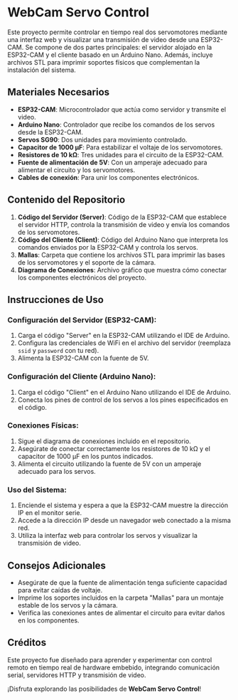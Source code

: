 # WebCam Servo Control

Este proyecto permite controlar en tiempo real dos servomotores mediante una interfaz web y visualizar una transmisión de video desde una ESP32-CAM. Se compone de dos partes principales: el servidor alojado en la ESP32-CAM y el cliente basado en un Arduino Nano. Además, incluye archivos STL para imprimir soportes físicos que complementan la instalación del sistema.

## Materiales Necesarios

- **ESP32-CAM**: Microcontrolador que actúa como servidor y transmite el video.
- **Arduino Nano**: Controlador que recibe los comandos de los servos desde la ESP32-CAM.
- **Servos SG90**: Dos unidades para movimiento controlado.
- **Capacitor de 1000 µF**: Para estabilizar el voltaje de los servomotores.
- **Resistores de 10 kΩ**: Tres unidades para el circuito de la ESP32-CAM.
- **Fuente de alimentación de 5V**: Con un amperaje adecuado para alimentar el circuito y los servomotores.
- **Cables de conexión**: Para unir los componentes electrónicos.

## Contenido del Repositorio

1. **Código del Servidor (Server)**: Código de la ESP32-CAM que establece el servidor HTTP, controla la transmisión de video y envía los comandos de los servomotores.
2. **Código del Cliente (Client)**: Código del Arduino Nano que interpreta los comandos enviados por la ESP32-CAM y controla los servos.
3. **Mallas**: Carpeta que contiene los archivos STL para imprimir las bases de los servomotores y el soporte de la cámara.
4. **Diagrama de Conexiones**: Archivo gráfico que muestra cómo conectar los componentes electrónicos del proyecto.

## Instrucciones de Uso

### Configuración del Servidor (ESP32-CAM):
1. Carga el código "Server" en la ESP32-CAM utilizando el IDE de Arduino.
2. Configura las credenciales de WiFi en el archivo del servidor (reemplaza `ssid` y `password` con tu red).
3. Alimenta la ESP32-CAM con la fuente de 5V.

### Configuración del Cliente (Arduino Nano):
1. Carga el código "Client" en el Arduino Nano utilizando el IDE de Arduino.
2. Conecta los pines de control de los servos a los pines especificados en el código.

### Conexiones Físicas:
1. Sigue el diagrama de conexiones incluido en el repositorio.
2. Asegúrate de conectar correctamente los resistores de 10 kΩ y el capacitor de 1000 µF en los puntos indicados.
3. Alimenta el circuito utilizando la fuente de 5V con un amperaje adecuado para los servos.

### Uso del Sistema:
1. Enciende el sistema y espera a que la ESP32-CAM muestre la dirección IP en el monitor serie.
2. Accede a la dirección IP desde un navegador web conectado a la misma red.
3. Utiliza la interfaz web para controlar los servos y visualizar la transmisión de video.

## Consejos Adicionales

- Asegúrate de que la fuente de alimentación tenga suficiente capacidad para evitar caídas de voltaje.
- Imprime los soportes incluidos en la carpeta "Mallas" para un montaje estable de los servos y la cámara.
- Verifica las conexiones antes de alimentar el circuito para evitar daños en los componentes.

## Créditos

Este proyecto fue diseñado para aprender y experimentar con control remoto en tiempo real de hardware embebido, integrando comunicación serial, servidores HTTP y transmisión de video.

¡Disfruta explorando las posibilidades de **WebCam Servo Control**!
